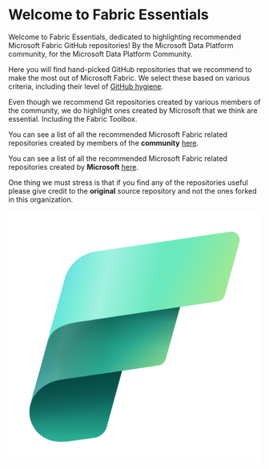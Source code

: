 # Welcome to Fabric Essentials

Welcome to Fabric Essentials, dedicated to highlighting recommended Microsoft Fabric GitHub repositories! By the Microsoft Data Platform community, for the Microsoft Data Platform Community.

Here you will find hand-picked GitHub repositories that we recommend to make the most out of Microsoft Fabric. We select these based on various criteria, including their level of [GitHub hygiene](https://www.kevinrchant.com/2022/07/05/github-hygiene-for-microsoft-data-platform-repositories/).

Even though we recommend Git repositories created by various members of the community, we do highlight ones created by Microsoft that we think are essential. Including the Fabric Toolbox.

You can see a list of all the recommended Microsoft Fabric related repositories created by members of the **community** [here](https://fabricessentials.github.io/communityforks.html).

You can see a list of all the recommended Microsoft Fabric related repositories created by **Microsoft** [here](https://fabricessentials.github.io/microsoftforks.html).

One thing we must stress is that if you find any of the repositories useful please give credit to the **original** source repository and not the ones forked in this organization.

<p align="center">
    <img src="./images/fabric_48_color.png" alt="Microsoft Fabric">
</p>

